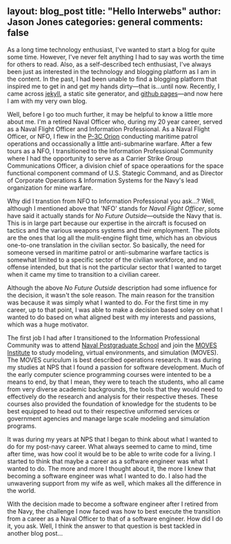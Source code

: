 layout: blog_post
title:  "Hello Interwebs"
author: Jason Jones
categories: general
comments: false
---

As a long time technology enthusiast, I've wanted to start a blog for quite some time. However, I've
never felt anything I had to say was worth the time for others to read.  Also, as a self-described
tech enthusiast, I've always been just as interested in the technology and blogging platform as I am
in the content.  In the past, I had been unable to find a blogging platform that inspired
me to get in and get my hands dirty&mdash;that is...until now.  Recently, I came across
[jekyll](https://jekyllrb.com), a static site generator, and
[github pages](https://pages.github.com)&mdash;and now here I am with my very own blog.

Well, before I go too much further, it may be helpful to know a little more about me.  I'm
a retired Naval Officer who, during my 20 year career, served as a Naval Flight Officer and
Information Professional. As a Naval Flight Officer, or NFO, I flew in the
[P-3C Orion](https://en.wikipedia.org/wiki/Lockheed_P-3_Orion) conducting
maritime patrol operations and occassionally a little anti-submarine warfare.  After a few tours as
a NFO, I transitioned to the Information Professional Community where I had the opportunity to serve
as a Carrier Strike Group Communications Officer, a division chief of space operaations for the
space functional component command of U.S. Stategic Command, and as Director of Corporate
Operations & Information Systems for the Navy's lead organization for mine warfare.

Why did I transtion from NFO to Information Professional you ask...?  Well, although I mentioned
above that 'NFO' stands for _Naval Flight Officer_, some have said it actually stands for
_No Future Outside_&mdash;outside the Navy that is.  This is in large part because our expertise in
the aircraft is focused on tactics and the various weapons systems and their employment.  The pilots
are the ones that log all the mulit-engine flight time, which has an obvious one-to-one translation
in the civilian sector.  So basically, the need for someone versed in maritime patrol or anti-submarine
warfare tactics is somewhat limited to a specific sector of the civilian workforce, and no offense
intended, but that is not the particular sector that I wanted to target when it came my time to
transition to a civilian career.

Although the above _No Future Outside_ description had some influence for the decision, it wasn't
the sole reason.  The main reason for the transition was because it was simply what I wanted to do.
For the first time in my career, up to that point, I was able to make a decision based soley on what
I wanted to do based on what aligned best with my interests and passions, which was a huge motivator.

The first job I had after I transitioned to the Information Professional Community was to attend
[Naval Postgraduate School](http://www.nps.edu) and join the [MOVES Institute](https://movesinstitute.org)
to study modeling, virtual environments, and simulation (MOVES).  The MOVES curiculum is best described
operations research.  It was during my studies at NPS that I found a passion for software
development.  Much of the early computer science programming courses were intented to be a means
to end, by that I mean, they were to teach the students, who all came from very diverse academic
backgrounds, the tools that they would need to effectively do the research and analysis for their
respective theses.  These courses also provided the foundation of knowledge for the students to be
best equipped to head out to their respective uniformed services or government agencies and manage
large scale modeling and simulation programs.

It was during my years at NPS that I began to think about what I wanted to do for my post-navy
career. What always seemed to came to mind, time after time, was how cool it would be to be able
to write code for a living. I started to think that maybe a career as a software engineer was what
I wanted to do.  The more and more I thought about it, the more I knew that becoming a software
engineer was what I wanted to do.  I also had the unwavering support from my wife as well, which
makes all the difference in the world.

With the decision made to become a software engineer after I retired from the Navy, the challenge
I now faced was how to best execute the transition from a career as a Naval Officer to that
of a software engineer.  How did I do it, you ask.  Well, I think the answer to that question is best
tackled in another blog post...

